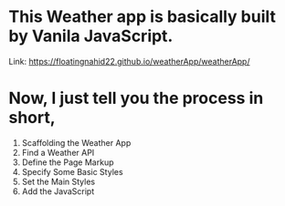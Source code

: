 # This Weather app is basically built by Vanila JavaScript. 
Link: https://floatingnahid22.github.io/weatherApp/weatherApp/
# Now, I just tell you the process in short,
1. Scaffolding the Weather App
2. Find a Weather API
3. Define the Page Markup
4. Specify Some Basic Styles
5. Set the Main Styles
6. Add the JavaScript
